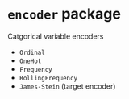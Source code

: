 # `encoder` package

Catgorical variable encoders

- `Ordinal`
- `OneHot`
- `Frequency`
- `RollingFrequency`
- `James-Stein` (target encoder)


